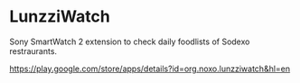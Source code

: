 # LunzziWatch

Sony SmartWatch 2 extension to check daily foodlists of Sodexo restraurants.

https://play.google.com/store/apps/details?id=org.noxo.lunzziwatch&hl=en
